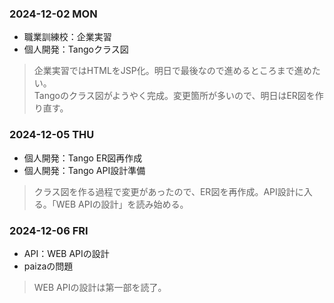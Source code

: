 ### 2024-12-02 MON
- 職業訓練校：企業実習
- 個人開発：Tangoクラス図
> 企業実習ではHTMLをJSP化。明日で最後なので進めるところまで進めたい。  
> Tangoのクラス図がようやく完成。変更箇所が多いので、明日はER図を作り直す。

### 2024-12-05 THU
- 個人開発：Tango ER図再作成
- 個人開発：Tango API設計準備
> クラス図を作る過程で変更があったので、ER図を再作成。API設計に入る。「WEB APIの設計」を読み始める。

### 2024-12-06 FRI
- API：WEB APIの設計
- paizaの問題
> WEB APIの設計は第一部を読了。